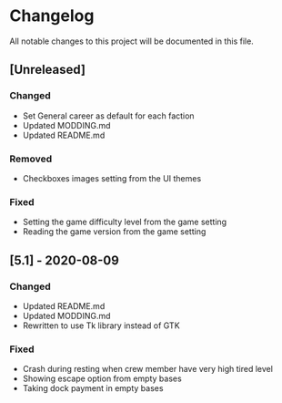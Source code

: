 # Changelog
All notable changes to this project will be documented in this file.

## [Unreleased]

### Changed
- Set General career as default for each faction
- Updated MODDING.md
- Updated README.md

### Removed
- Checkboxes images setting from the UI themes

### Fixed
- Setting the game difficulty level from the game setting
- Reading the game version from the game setting

## [5.1] - 2020-08-09

### Changed
- Updated README.md
- Updated MODDING.md
- Rewritten to use Tk library instead of GTK

### Fixed
- Crash during resting when crew member have very high tired level
- Showing escape option from empty bases
- Taking dock payment in empty bases
